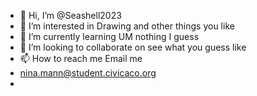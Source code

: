 - 👋 Hi, I’m @Seashell2023
- 👀 I’m interested in Drawing and other things you like
- 🌱 I’m currently learning UM nothing I guess
- 💞️ I’m looking to collaborate on see what you guess like
- 📫 How to reach me Email me 
- nina.mann@student.civicaco.org
- 

<!---
Seashell2023/Seashell2023 is a ✨ special ✨ repository because its `README.md` (this file) appears on your GitHub profile.
You can click the Preview link to take a look at your changes.
--->
